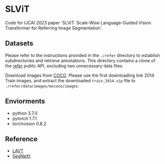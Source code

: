 # SLViT
Code for IJCAI 2023 paper 'SLViT: Scale-Wise Language-Guided Vision Transformer for Referring Image Segmentation'.

## Datasets
Please refer to the instructions provided in the `./refer` directory to establish subdirectories and retrieve annotations. This directory contains a clone of the [refer](https://github.com/lichengunc/refer) public API, excluding two unnecessary data files.

Download images from [COCO](https://cocodataset.org/#download). Please use the first downloading link 2014 Train images, and extract the downloaded `train_2014.zip` file to `./refer/data/images/mscoco/images`.

## Enviorments
- python 3.7.0
- pytorch 1.7.1
- torchvision 0.8.2

## Reference
- [LAVT](https://github.com/yz93/LAVT-RIS)
- [SegNeXt](https://github.com/Visual-Attention-Network/SegNeXt)
